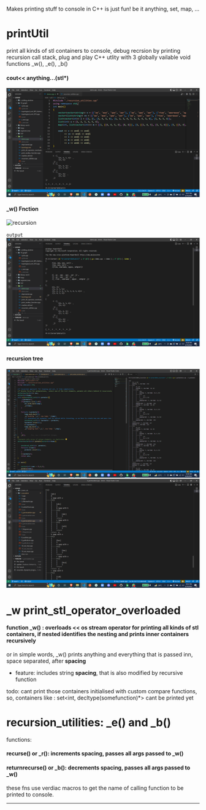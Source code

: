 Makes printing stuff to console in C++ is just fun! be it anything, set, map, ... 


# printUtil
print all kinds of stl containers to console, debug recrsion by printing recursion call stack, plug and play C++ utlity
with 3 globally vailable void functions _w(), _e(), _b()

#### cout<< anything...(stl*)
![cout<< anything...(stl*)](https://github.com/Shubhambawner/printUtil/blob/main/Screenshot%20(305).png)

#### _w() Fnction
![recursion](https://github.com/Shubhambawner/printUtil/static/blob/main/Screenshot%20(307).png)

`output`
![_w() Fnction](https://github.com/Shubhambawner/printUtil/blob/main/Screenshot%20(306).png)

#### recursion tree
![_e() and _b() Fnction](https://github.com/Shubhambawner/printUtil/blob/main/Screenshot%20(310).png)
![_e() and _b() Fnction](https://github.com/Shubhambawner/printUtil/blob/main/Screenshot%20(308).png)


# _w print_stl_operator_overloaded
#### function _w() : overloads << os stream operator for printing all kinds of stl containers, if nested identifies the nesting and prints inner containers recursively
or in simple words, _w() prints anything and everything that is passed inn, space separated, after **spacing**
* feature: includes string **spacing**, that is also modified by recursive function

todo: cant print those containers initialised with custom compare functions, 
so, containers like : set<int, decltype(somefunction)*> cant be printed yet


# recursion_utilities: _e() and _b()
functions:
#### recurse() or _r(): increments spacing, passes all args passed to _w()
#### returnrecurse() or _b(): decrements spacing, passes all args passed to _w()
these fns use verdiac macros to get the name of calling function to be printed to console.

----------------------------------------------------------------
